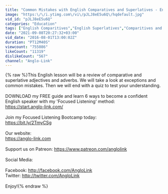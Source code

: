 ```yaml
---
title: "Common Mistakes with English Comparatives and Superlatives - English Grammar Lesson"
image: "https:\/\/i.ytimg.com\/vi\/pJLJ8eE5u6Q\/hqdefault.jpg"
vid_id: "pJLJ8eE5u6Q"
categories: "Education"
tags: ["English Comparitives","English Superlatives","Comparitives and Superlatives"]
date: "2021-09-08T20:27:32+03:00"
vid_date: "2016-08-01T13:00:02Z"
duration: "PT12M40S"
viewcount: "755086"
likeCount: "11319"
dislikeCount: "567"
channel: "Anglo-Link"
---
```

{% raw %}This English lesson will be a review of comparative and superlative adjectives and adverbs.  We will take a look at exceptions and common mistakes. Then we will end with a quiz to test your understanding.<br /><br />DOWNLOAD my FREE guide and learn 6 ways to become a confident English speaker with my 'Focused Listening' method:<br /><a rel="nofollow" target="blank" href="https://start.anglo-link.com/">https://start.anglo-link.com/</a><br /><br />Join my Focused Listening Bootcamp today:<br /><a rel="nofollow" target="blank" href="https://bit.ly/2TmyCSg">https://bit.ly/2TmyCSg</a><br /><br />Our website:<br /><a rel="nofollow" target="blank" href="https://anglo-link.com">https://anglo-link.com</a><br /><br />Support us on Patreon: <a rel="nofollow" target="blank" href="https://www.patreon.com/anglolink">https://www.patreon.com/anglolink</a><br /><br />Social Media:<br /><br />Facebook: <a rel="nofollow" target="blank" href="http://facebook.com/AngloLink">http://facebook.com/AngloLink</a> <br />Twitter: <a rel="nofollow" target="blank" href="http://twitter.com/AngloLink">http://twitter.com/AngloLink</a><br /><br />Enjoy!{% endraw %}
